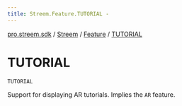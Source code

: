 ```yaml
---
title: Streem.Feature.TUTORIAL - 
---
```


[pro.streem.sdk](../../index.html) / [Streem](../index.html) / [Feature](index.html) / [TUTORIAL](./-t-u-t-o-r-i-a-l.html)

# TUTORIAL

`TUTORIAL`

Support for displaying AR tutorials. Implies the `AR` feature.

